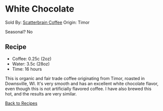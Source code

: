 # White Chocolate
Sold By: [Scatterbrain Coffee](https://www.scatterbraincoffee.com/product-page/scatterbrain-medium-roast)
Origin: Timor

Seasonal? No

## Recipe
  * Coffee: 0.25c (2oz)
  * Water: 3.5c (28oz)
  * Time: 16 hours

This is organic and fair trade coffee originating from Timor, roasted in Downsville, WI. It's very smooth and has an excellent white chocolate flavor, even though this is not artificially flavored coffee. I have also brewed this hot, and the results are very similar.

[Back to Recipes](https://github.umn.edu/cdsmith/cold-brew-coffee/blob/master/recipes/README.md)
